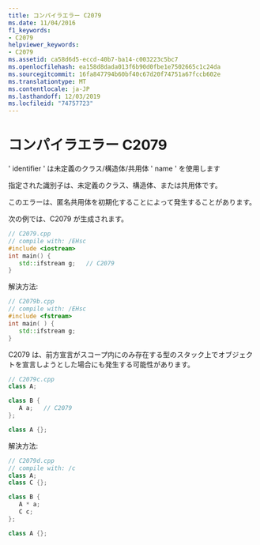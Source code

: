 ```yaml
---
title: コンパイラエラー C2079
ms.date: 11/04/2016
f1_keywords:
- C2079
helpviewer_keywords:
- C2079
ms.assetid: ca58d6d5-eccd-40b7-ba14-c003223c5bc7
ms.openlocfilehash: ea158d8dada013f6b90d0fbe1e7502665c1c24da
ms.sourcegitcommit: 16fa847794b60bf40c67d20f74751a67fccb602e
ms.translationtype: MT
ms.contentlocale: ja-JP
ms.lasthandoff: 12/03/2019
ms.locfileid: "74757723"
---
```

# <a name="compiler-error-c2079"></a>コンパイラエラー C2079

' identifier ' は未定義のクラス/構造体/共用体 ' name ' を使用します

指定された識別子は、未定義のクラス、構造体、または共用体です。

このエラーは、匿名共用体を初期化することによって発生することがあります。

次の例では、C2079 が生成されます。

```cpp
// C2079.cpp
// compile with: /EHsc
#include <iostream>
int main() {
   std::ifstream g;   // C2079
}
```

解決方法:

```cpp
// C2079b.cpp
// compile with: /EHsc
#include <fstream>
int main( ) {
   std::ifstream g;
}
```

C2079 は、前方宣言がスコープ内にのみ存在する型のスタック上でオブジェクトを宣言しようとした場合にも発生する可能性があります。

```cpp
// C2079c.cpp
class A;

class B {
   A a;   // C2079
};

class A {};
```

解決方法:

```cpp
// C2079d.cpp
// compile with: /c
class A;
class C {};

class B {
   A * a;
   C c;
};

class A {};
```

